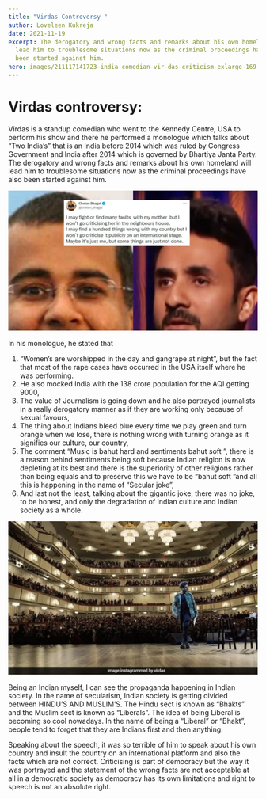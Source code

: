 ```yaml
---
title: "Virdas Controversy "
author: Loveleen Kukreja
date: 2021-11-19
excerpt: The derogatory and wrong facts and remarks about his own homeland will
  lead him to troublesome situations now as the criminal proceedings have also
  been started against him.
hero: images/211117141723-india-comedian-vir-das-criticism-exlarge-169.jpg
---
```

<!--StartFragment-->

# **Virdas controversy:**

Virdas is a standup comedian who went to the Kennedy Centre, USA to perform his show and there he performed a monologue which talks about “Two India’s” that is an India before 2014 which was ruled by Congress Government and India after 2014 which is governed by Bhartiya Janta Party. The derogatory and wrong facts and remarks about his own homeland will lead him to troublesome situations now as the criminal proceedings have also been started against him.

![](images/vir-das-two-indias-chetan-bhagat-163729697116x9.webp)

In his monologue, he stated that 

1. “Women’s are worshipped in the day and gangrape at night”, but the fact that most of the rape cases have occurred in the USA itself where he was performing.
2. He also mocked India with the 138 crore population for the AQI getting 9000,
3. The value of Journalism is going down and he also portrayed journalists in a really derogatory manner as if they are working only because of sexual favours,
4. The thing about Indians bleed blue every time we play green and turn orange when we lose, there is nothing wrong with turning orange as it signifies our culture, our country,
5. The comment “Music is bahut hard and sentiments bahut soft ”, there is a reason behind sentiments being soft because Indian religion is now depleting at its best and there is the superiority of other religions rather than being equals and to preserve this we have to be “bahut soft ”and all this is happening in the name of “Secular joke”,
6. And last not the least, talking about the gigantic joke, there was no joke, to be honest, and only the degradation of Indian culture and Indian society as a whole.

![](images/hpftg578_vir-das-instagram-650_625x300_17_november_21.webp)

Being an Indian myself, I can see the propaganda happening in Indian society. In the name of secularism, Indian society is getting divided between HINDU’S AND MUSLIM’S. The Hindu sect is known as “Bhakts” and the Muslim sect is known as “Liberals”. The idea of being Liberal is becoming so cool nowadays. In the name of being a “Liberal” or “Bhakt”, people tend to forget that they are Indians first and then anything.

Speaking about the speech, it was so terrible of him to speak about his own country and insult the country on an international platform and also the facts which are not correct. Criticising is part of democracy but the way it was portrayed and the statement of the wrong facts are not acceptable at all in a democratic society as democracy has its own limitations and right to speech is not an absolute right.

<!--EndFragment-->